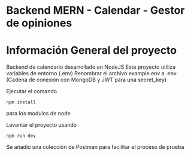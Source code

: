 # Backend MERN - Calendar - Gestor de opiniones

# Información General del proyecto

Backend de calendario desarrollado en NodeJS
Este proyecto utiliza variables de entorno (.env)
Renombrar el archivo example.env a .env
(Cadena de conexión con MongoDB y JWT para una secret_key)

Ejecutar el comando 
```
npm install
```
para los modulos de node

Levantar el proyecto usando 
```
npm run dev
```

Se añadio una colección de Postman para facilitar el proceso de prueba
